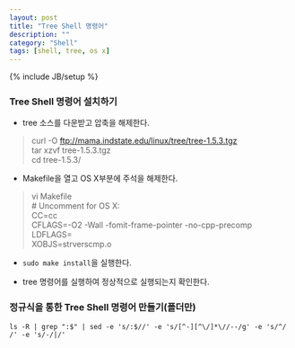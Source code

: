 ```yaml
---
layout: post
title: "Tree Shell 명령어"
description: ""
category: "Shell"
tags: [shell, tree, os x]
---
```

{% include JB/setup %}

### Tree Shell 명령어 설치하기

- tree 소스를 다운받고 압축을 해제한다.
> curl -O ftp://mama.indstate.edu/linux/tree/tree-1.5.3.tgz<br />
> tar xzvf tree-1.5.3.tgz<br />
> cd tree-1.5.3/ <br />

- Makefile을 열고 OS X부분에 주석을 해제한다.
> vi Makefile<br />
> \# Uncomment for OS X:<br />
> CC=cc<br />
> CFLAGS=-O2 -Wall -fomit-frame-pointer -no-cpp-precomp<br />
> LDFLAGS=<br />
> XOBJS=strverscmp.o<br />

- `sudo make install`을 실행한다.

- tree 명령어를 실행하여 정상적으로 실행되는지 확인한다.


### 정규식을 통한 Tree Shell 명령어 만들기(폴더만)

`ls -R | grep ":$" | sed -e 's/:$//' -e 's/[^-][^\/]*\//--/g' -e 's/^/   /' -e 's/-/|/'`